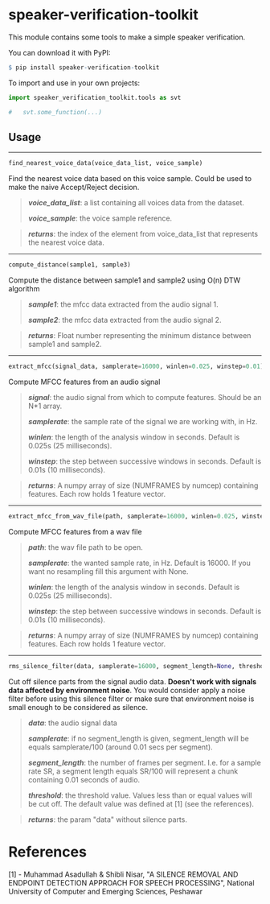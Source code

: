 # speaker-verification-toolkit
This module contains some tools to make a simple speaker verification.

You can download it with PyPI:
```r
$ pip install speaker-verification-toolkit
```

To import and use in your own projects:
```python
import speaker_verification_toolkit.tools as svt

#   svt.some_function(...)
```

## Usage
---
```python
find_nearest_voice_data(voice_data_list, voice_sample)
```
Find the nearest voice data based on this voice sample. Could be used to make the naive Accept/Reject decision.

> ***voice_data_list***: a list containing all voices data from the dataset.
>
> ***voice_sample***: the voice sample reference.

> ***returns***: the index of the element from voice_data_list that represents the nearest voice data.
---

```python
compute_distance(sample1, sample3)
```
Compute the distance between sample1 and sample2 using O(n) DTW algorithm

> ***sample1***: the mfcc data extracted from the audio signal 1.
>
> ***sample2***: the mfcc data extracted from the audio signal 2.

> ***returns***: Float number representing the minimum distance between sample1 and sample2.
---

```python
extract_mfcc(signal_data, samplerate=16000, winlen=0.025, winstep=0.01)
```
Compute MFCC features from an audio signal

> ***signal***: the audio signal from which to compute features. Should be an N*1 array.
>
> ***samplerate***: the sample rate of the signal we are working with, in Hz.
>
> ***winlen***: the length of the analysis window in seconds. Default is 0.025s (25 milliseconds).
>
> ***winstep***: the step between successive windows in seconds. Default is 0.01s (10 milliseconds).

> ***returns***: A numpy array of size (NUMFRAMES by numcep) containing features. Each row holds 1 feature vector.
---

```python
extract_mfcc_from_wav_file(path, samplerate=16000, winlen=0.025, winstep=0.01)
```
Compute MFCC features from a wav file

> ***path***: the wav file path to be open.
>
> ***samplerate***: the wanted sample rate, in Hz. Default is 16000. If you want no resampling fill this argument with None.
>
> ***winlen***: the length of the analysis window in seconds. Default is 0.025s (25 milliseconds).
>
> ***winstep***: the step between successive windows in seconds. Default is 0.01s (10 milliseconds).

> ***returns***: A numpy array of size (NUMFRAMES by numcep) containing features. Each row holds 1 feature vector.
---

```python
rms_silence_filter(data, samplerate=16000, segment_length=None, threshold=0.001135)
```
Cut off silence parts from the signal audio data. **Doesn't work with signals data affected by environment noise**.
You would consider apply a noise filter before using this silence filter or make sure that environment noise is small enough to be considered as silence.

>***data***: the audio signal data
>
>***samplerate***: if no segment_length is given, segment_length will be equals samplerate/100 (around 0.01 secs per segment).
>
>***segment_length***: the number of frames per segment. I.e. for a sample rate SR, a segment length equals SR/100 will represent a chunk containing 0.01 seconds of audio.
>
>***threshold***: the threshold value. Values less than or equal values will be cut off. The default value was defined at [1] (see the references).

>***returns***: the param "data" without silence parts.

# References

[1] - Muhammad Asadullah & Shibli Nisar, "A SILENCE REMOVAL AND ENDPOINT DETECTION APPROACH FOR SPEECH PROCESSING", National University of Computer and Emerging Sciences, Peshawar